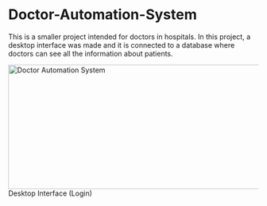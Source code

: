 # Doctor-Automation-System

This is a smaller project intended for doctors in hospitals. In this project, a desktop interface was made and it is connected to a database where doctors can see all the information about patients.

<p align="left">
    <!-- Resized image to 150x150 -->
    <img src="https://drive.google.com/uc?export=view&id=1eWpbjCXNFXRIdTboXUzBpcSzXJmOTWTE" alt="Doctor Automation System" style="width: 550px; height: 250px;" />
Desktop Interface (Login)
</p>
